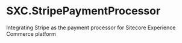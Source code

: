 # SXC.StripePaymentProcessor
Integrating Stripe as the payment processor for Sitecore Experience Commerce platform
